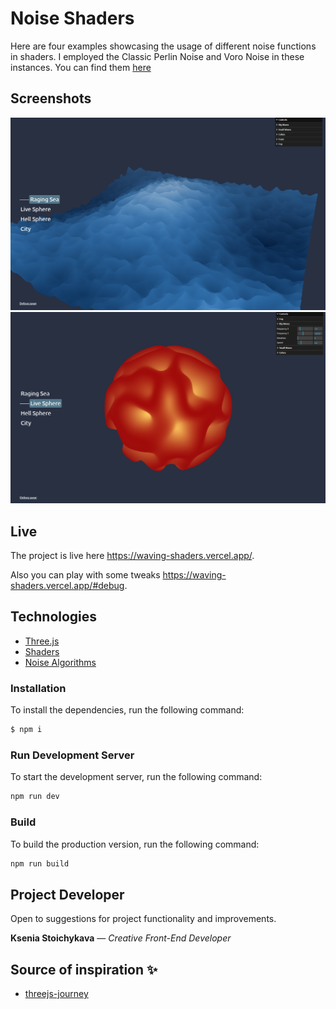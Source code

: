 # Noise Shaders

Here are four examples showcasing the usage of different noise functions in shaders.
I employed the Classic Perlin Noise and Voro Noise in these instances.
You can find them [here](https://gist.github.com/patriciogonzalezvivo/670c22f3966e662d2f83)

## Screenshots

![example](https://github.com/kseniya7991/Noise-Shaders-Three.js/blob/master/example.png)
![example2](https://github.com/kseniya7991/Noise-Shaders-Three.js/blob/master/example2.png)

## Live

The project is live here https://waving-shaders.vercel.app/.

Also you can play with some tweaks https://waving-shaders.vercel.app/#debug.

## Technologies

-   [Three.js](https://threejs.org/)
-   [Shaders](https://shaderific.com/glsl.html)
-   [Noise Algorithms](https://gist.github.com/patriciogonzalezvivo/670c22f3966e662d2f83)

### Installation

To install the dependencies, run the following command:

```sh
$ npm i
```

### Run Development Server

To start the development server, run the following command:

```sh
npm run dev
```

### Build

To build the production version, run the following command:

```sh
npm run build
```

## Project Developer

Open to suggestions for project functionality and improvements.

**Ksenia Stoichykava** — _Creative Front-End Developer_

## Source of inspiration :sparkles:

-   [threejs-journey](https://threejs-journey.com/)
